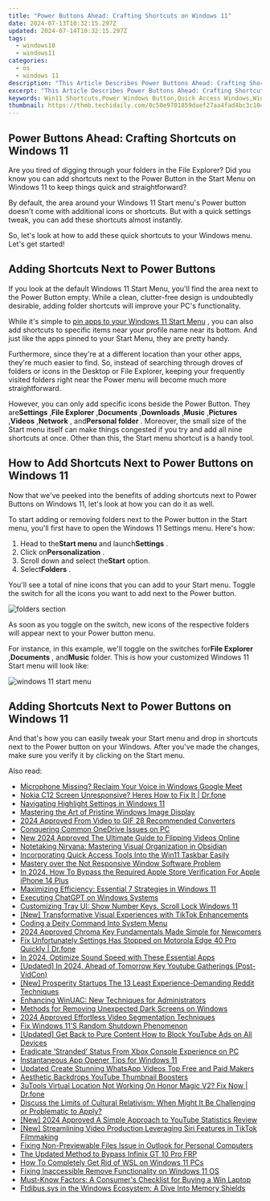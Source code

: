 ```yaml
---
title: "Power Buttons Ahead: Crafting Shortcuts on Windows 11"
date: 2024-07-13T10:32:15.297Z
updated: 2024-07-14T10:32:15.297Z
tags:
  - windows10
  - windows11
categories:
  - os
  - windows 11
description: "This Article Describes Power Buttons Ahead: Crafting Shortcuts on Windows 11"
excerpt: "This Article Describes Power Buttons Ahead: Crafting Shortcuts on Windows 11"
keywords: Win11 Shortcuts,Power Windows Button,Quick Access Windows,Windows 11 Accelarator,Crafting Windows Actions,Efficient Windows Toolbar,Navigation Windows Tips
thumbnail: https://thmb.techidaily.com/0c50e9701859daef27aa4fad4bc3c104584c3b31a6d296c6daba235eb751bb08.jpg
---
```


## Power Buttons Ahead: Crafting Shortcuts on Windows 11

 Are you tired of digging through your folders in the File Explorer? Did you know you can add shortcuts next to the Power Button in the Start Menu on Windows 11 to keep things quick and straightforward?

 By default, the area around your Windows 11 Start menu's Power button doesn't come with additional icons or shortcuts. But with a quick settings tweak, you can add these shortcuts almost instantly.

 So, let's look at how to add these quick shortcuts to your Windows menu. Let's get started!

## Adding Shortcuts Next to Power Buttons

 If you look at the default Windows 11 Start Menu, you'll find the area next to the Power Button empty. While a clean, clutter-free design is undoubtedly desirable, adding folder shortcuts will improve your PC's functionality.

 While it's simple to [pin apps to your Windows 11 Start Menu](https://www.makeuseof.com/windows-11-more-pinned-start-menu/) , you can also add shortcuts to specific items near your profile name near its bottom. And just like the apps pinned to your Start Menu, they are pretty handy.

 Furthermore, since they're at a different location than your other apps, they're much easier to find. So, instead of searching through droves of folders or icons in the Desktop or File Explorer, keeping your frequently visited folders right near the Power menu will become much more straightforward.

 However, you can only add specific icons beside the Power Button. They are**Settings** ,**File Explorer** ,**Documents** ,**Downloads** ,**Music** ,**Pictures** ,**Videos** ,**Network** , and**Personal folder** . Moreover, the small size of the Start menu itself can make things congested if you try and add all nine shortcuts at once. Other than this, the Start menu shortcut is a handy tool.

## How to Add Shortcuts Next to Power Buttons on Windows 11

 Now that we've peeked into the benefits of adding shortcuts next to Power Buttons on Windows 11, let's look at how you can do it as well.

 To start adding or removing folders next to the Power button in the Start menu, you'll first have to open the Windows 11 Settings menu. Here's how:

1. Head to the**Start menu** and launch**Settings** .
2. Click on**Personalization** .
3. Scroll down and select the**Start** option.
4. Select**Folders** .

 You'll see a total of nine icons that you can add to your Start menu. Toggle the switch for all the icons you want to add next to the Power button.

![folders section](https://static1.makeuseofimages.com/wordpress/wp-content/uploads/2023/01/folders-section.jpg)

 As soon as you toggle on the switch, new icons of the respective folders will appear next to your Power button menu.

 For instance, in this example, we'll toggle on the switches for**File Explorer** ,**Documents** , and**Music** folder. This is how your customized Windows 11 Start menu will look like:

![windows 11 start menu](https://static1.makeuseofimages.com/wordpress/wp-content/uploads/2023/01/windows-11-start-menu.jpg)

## Adding Shortcuts Next to Power Buttons on Windows 11

 And that's how you can easily tweak your Start menu and drop in shortcuts next to the Power button on your Windows. After you've made the changes, make sure you verify it by clicking on the Start menu.


<ins class="adsbygoogle"
     style="display:block"
     data-ad-format="autorelaxed"
     data-ad-client="ca-pub-7571918770474297"
     data-ad-slot="1223367746"></ins>



<ins class="adsbygoogle"
     style="display:block"
     data-ad-client="ca-pub-7571918770474297"
     data-ad-slot="8358498916"
     data-ad-format="auto"
     data-full-width-responsive="true"></ins>



<span class="atpl-alsoreadstyle">Also read:</span>
<div><ul>
<li><a href="https://win11.techidaily.com/microphone-missing-reclaim-your-voice-in-windows-google-meet/"><u>Microphone Missing? Reclaim Your Voice in Windows Google Meet</u></a></li>
<li><a href="https://fix-guide.techidaily.com/nokia-c12-screen-unresponsive-heres-how-to-fix-it-drfone-by-drfone-fix-android-problems-fix-android-problems/"><u>Nokia C12 Screen Unresponsive? Heres How to Fix It | Dr.fone</u></a></li>
<li><a href="https://win11.techidaily.com/navigating-highlight-settings-in-windows-11/"><u>Navigating Highlight Settings in Windows 11</u></a></li>
<li><a href="https://win11.techidaily.com/mastering-the-art-of-pristine-windows-image-display/"><u>Mastering the Art of Pristine Windows Image Display</u></a></li>
<li><a href="https://video-ai-editor.techidaily.com/2024-approved-from-video-to-gif-28-recommended-converters/"><u>2024 Approved From Video to GIF 28 Recommended Converters</u></a></li>
<li><a href="https://win11.techidaily.com/conquering-common-onedrive-issues-on-pc/"><u>Conquering Common OneDrive Issues on PC</u></a></li>
<li><a href="https://video-creation-software.techidaily.com/new-2024-approved-the-ultimate-guide-to-flipping-videos-online/"><u>New 2024 Approved The Ultimate Guide to Flipping Videos Online</u></a></li>
<li><a href="https://win11.techidaily.com/notetaking-nirvana-mastering-visual-organization-in-obsidian/"><u>Notetaking Nirvana: Mastering Visual Organization in Obsidian</u></a></li>
<li><a href="https://win11.techidaily.com/incorporating-quick-access-tools-into-the-win11-taskbar-easily/"><u>Incorporating Quick Access Tools Into the Win11 Taskbar Easily</u></a></li>
<li><a href="https://win11.techidaily.com/mastery-over-the-not-responsive-window-software-problem/"><u>Mastery over the Not Responsive Window Software Problem</u></a></li>
<li><a href="https://ios-unlock.techidaily.com/in-2024-how-to-bypass-the-required-apple-store-verification-for-apple-iphone-14-plus-by-drfone-ios/"><u>In 2024, How To Bypass the Required Apple Store Verification For Apple iPhone 14 Plus</u></a></li>
<li><a href="https://win11.techidaily.com/maximizing-efficiency-essential-7-strategies-in-windows-11/"><u>Maximizing Efficiency: Essential 7 Strategies in Windows 11</u></a></li>
<li><a href="https://win11.techidaily.com/executing-chatgpt-on-windows-systems/"><u>Executing ChatGPT on Windows Systems</u></a></li>
<li><a href="https://win11.techidaily.com/customizing-tray-ui-show-number-keys-scroll-lock-windows-11/"><u>Customizing Tray UI: Show Number Keys, Scroll Lock Windows 11</u></a></li>
<li><a href="https://some-guidance.techidaily.com/new-transformative-visual-experiences-with-tiktok-enhancements/"><u>[New] Transformative Visual Experiences with TikTok Enhancements</u></a></li>
<li><a href="https://win11.techidaily.com/coding-a-deity-command-into-system-menu/"><u>Coding a Deity Command Into System Menu</u></a></li>
<li><a href="https://fox-direct.techidaily.com/2024-approved-chroma-key-fundamentals-made-simple-for-newcomers/"><u>2024 Approved  Chroma Key Fundamentals Made Simple for Newcomers</u></a></li>
<li><a href="https://howto.techidaily.com/fix-unfortunately-settings-has-stopped-on-motorola-edge-40-pro-quickly-drfone-by-drfone-fix-android-problems-fix-android-problems/"><u>Fix Unfortunately Settings Has Stopped on Motorola Edge 40 Pro Quickly | Dr.fone</u></a></li>
<li><a href="https://extra-skills.techidaily.com/in-2024-optimize-sound-speed-with-these-essential-apps/"><u>In 2024, Optimize Sound Speed with These Essential Apps</u></a></li>
<li><a href="https://facebook-record-videos.techidaily.com/updated-in-2024-ahead-of-tomorrow-key-youtube-gatherings-post-vidcon/"><u>[Updated] In 2024, Ahead of Tomorrow  Key Youtube Gatherings (Post-VidCon)</u></a></li>
<li><a href="https://some-guidance.techidaily.com/new-prosperity-startups-the-13-least-experience-demanding-reddit-techniques/"><u>[New] Prosperity Startups  The 13 Least Experience-Demanding Reddit Techniques</u></a></li>
<li><a href="https://win11.techidaily.com/enhancing-winuac-new-techniques-for-administrators/"><u>Enhancing WinUAC: New Techniques for Administrators</u></a></li>
<li><a href="https://win11.techidaily.com/methods-for-removing-unexpected-dark-screens-on-windows/"><u>Methods for Removing Unexpected Dark Screens on Windows</u></a></li>
<li><a href="https://screen-activity-recording.techidaily.com/2024-approved-effortless-video-segmentation-techniques/"><u>2024 Approved  Effortless Video Segmentation Techniques</u></a></li>
<li><a href="https://win11.techidaily.com/fix-windows-11s-random-shutdown-phenomenon/"><u>Fix Windows 11'S Random Shutdown Phenomenon</u></a></li>
<li><a href="https://facebook-video-footage.techidaily.com/updated-get-back-to-pure-content-how-to-block-youtube-ads-on-all-devices/"><u>[Updated] Get Back to Pure Content  How to Block YouTube Ads on All Devices</u></a></li>
<li><a href="https://win11.techidaily.com/eradicate-stranded-status-from-xbox-console-experience-on-pc/"><u>Eradicate ‘Stranded’ Status From Xbox Console Experience on PC</u></a></li>
<li><a href="https://win11.techidaily.com/instantaneous-app-opener-tips-for-windows-11/"><u>Instantaneous App Opener Tips for Windows 11</u></a></li>
<li><a href="https://ai-driven-video-production.techidaily.com/updated-create-stunning-whatsapp-videos-top-free-and-paid-makers/"><u>Updated Create Stunning WhatsApp Videos Top Free and Paid Makers</u></a></li>
<li><a href="https://youtube-clips.techidaily.com/aesthetic-backdrops-youtube-thumbnail-boosters/"><u>Aesthetic Backdrops  YouTube Thumbnail Boosters</u></a></li>
<li><a href="https://location-fake.techidaily.com/3utools-virtual-location-not-working-on-honor-magic-v2-fix-now-drfone-by-drfone-virtual-android/"><u>3uTools Virtual Location Not Working On Honor Magic V2? Fix Now | Dr.fone</u></a></li>
<li><a href="https://win11.techidaily.com/discuss-the-limits-of-cultural-relativism-when-might-it-be-challenging-or-problematic-to-apply/"><u>Discuss the Limits of Cultural Relativism: When Might It Be Challenging or Problematic to Apply?</u></a></li>
<li><a href="https://youtube-data.techidaily.com/024-approved-a-simple-approach-to-youtube-statistics-review/"><u>[New] 2024 Approved  A Simple Approach to YouTube Statistics Review</u></a></li>
<li><a href="https://tiktok-video-files.techidaily.com/new-streamlining-video-production-leveraging-siri-features-in-tiktok-filmmaking/"><u>[New] Streamlining Video Production  Leveraging Siri Features in TikTok Filmmaking</u></a></li>
<li><a href="https://win11.techidaily.com/fixing-non-previewable-files-issue-in-outlook-for-personal-computers/"><u>Fixing Non-Previewable Files Issue in Outlook for Personal Computers</u></a></li>
<li><a href="https://bypass-frp.techidaily.com/the-updated-method-to-bypass-infinix-gt-10-pro-frp-by-drfone-android/"><u>The Updated Method to Bypass Infinix GT 10 Pro FRP</u></a></li>
<li><a href="https://win11.techidaily.com/how-to-completely-get-rid-of-wsl-on-windows-11-pcs/"><u>How To Completely Get Rid of WSL on Windows 11 PCs</u></a></li>
<li><a href="https://win11.techidaily.com/fixing-inaccessible-remove-functionality-on-windows-11-os/"><u>Fixing Inaccessible Remove Functionality on Windows 11 OS</u></a></li>
<li><a href="https://win11.techidaily.com/must-know-factors-a-consumers-checklist-for-buying-a-win-laptop/"><u>Must-Know Factors: A Consumer's Checklist for Buying a Win Laptop</u></a></li>
<li><a href="https://win11.techidaily.com/ftdibussys-in-the-windows-ecosystem-a-dive-into-memory-shields/"><u>Ftdibus.sys in the Windows Ecosystem: A Dive Into Memory Shields</u></a></li>
</ul></div>
